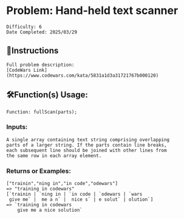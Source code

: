 # Problem: Hand-held text scanner
	Difficulty: 6
	Date Completed: 2025/03/29

## 📜Instructions
	Full problem description:
	[CodeWars Link](https://www.codewars.com/kata/5831a1d3a31721767b000120)

## 🛠Function(s) Usage:
	Function: fullScan(parts);

### Inputs:
	A single array containing text string comprising overlapping
	parts of a larger string. If the parts contain line breaks,
	each subsequent line should be joined with other lines from
	the same row in each array element.

### Returns or Examples:
    ["trainin","ning in","in code","odewars"]
	=> "training in codewars"
	[`trainin | `ning in | `in code | `odewars | `wars
	 give me` |  me a n` |  nice s` | e solut` | olution`]
	=> `training in codewars
        give me a nice solution`